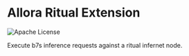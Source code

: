 # Allora Ritual Extension

![Apache License](https://img.shields.io/badge/Apache%20License-D22128?style=for-the-badge&logo=Apache&logoColor=white)

Execute b7s inference requests against a ritual infernet node.
